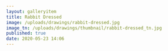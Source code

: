 ```yaml
---
layout: galleryitem
title: Rabbit Dressed
image: /uploads/drawings/rabbit-dressed.jpg
image_tn: /uploads/drawings/thumbnail/rabbit-dressed_tn.jpg
published: true
date: 2020-05-23 14:06
---
```

